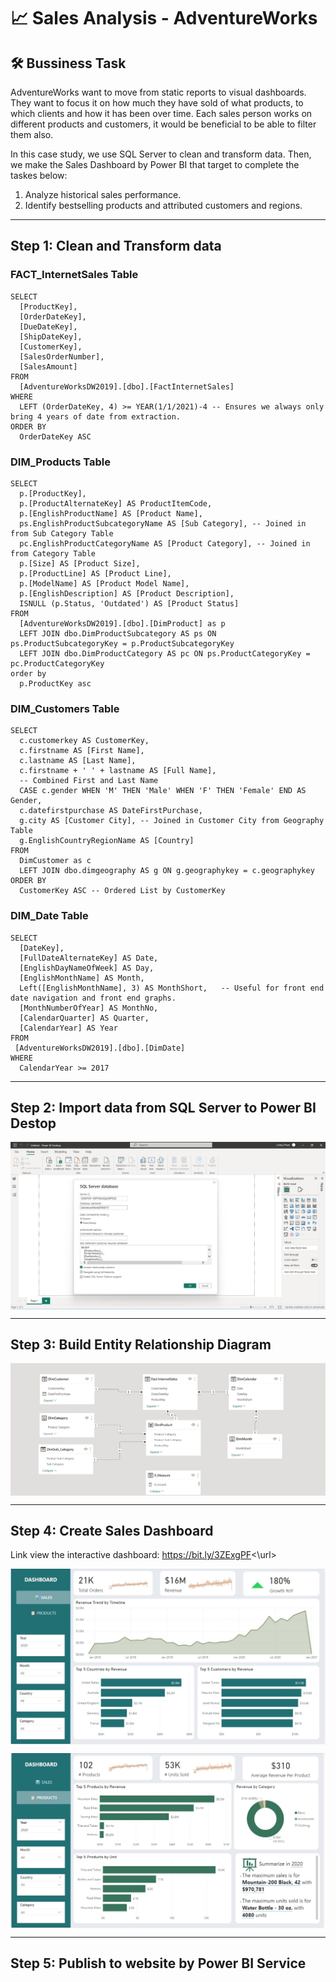 # 📈 Sales Analysis - AdventureWorks
## 🛠️ Bussiness Task

AdventureWorks want to move from static reports to visual dashboards. 
They want to focus it on how much they have sold of what products, to which clients and how it has been over time.
Each sales person works on different products and customers, it would be beneficial to be able to filter them also.

In this case study, we use SQL Server to clean and transform data. Then, we make the Sales Dashboard by Power BI that target to complete the taskes below:
  1. Analyze historical sales performance.
  2. Identify bestselling products and attributed customers and regions.

---
## Step 1: Clean and Transform data
### FACT_InternetSales Table

```TSQL
SELECT 
  [ProductKey], 
  [OrderDateKey], 
  [DueDateKey], 
  [ShipDateKey], 
  [CustomerKey], 
  [SalesOrderNumber],  
  [SalesAmount]
FROM 
  [AdventureWorksDW2019].[dbo].[FactInternetSales]
WHERE 
  LEFT (OrderDateKey, 4) >= YEAR(1/1/2021)-4 -- Ensures we always only bring 4 years of date from extraction.
ORDER BY
  OrderDateKey ASC
```
### DIM_Products Table

```TSQL
SELECT 
  p.[ProductKey], 
  p.[ProductAlternateKey] AS ProductItemCode,  
  p.[EnglishProductName] AS [Product Name], 
  ps.EnglishProductSubcategoryName AS [Sub Category], -- Joined in from Sub Category Table
  pc.EnglishProductCategoryName AS [Product Category], -- Joined in from Category Table
  p.[Size] AS [Product Size], 
  p.[ProductLine] AS [Product Line], 
  p.[ModelName] AS [Product Model Name], 
  p.[EnglishDescription] AS [Product Description], 
  ISNULL (p.Status, 'Outdated') AS [Product Status] 
FROM 
  [AdventureWorksDW2019].[dbo].[DimProduct] as p
  LEFT JOIN dbo.DimProductSubcategory AS ps ON ps.ProductSubcategoryKey = p.ProductSubcategoryKey 
  LEFT JOIN dbo.DimProductCategory AS pc ON ps.ProductCategoryKey = pc.ProductCategoryKey 
order by 
  p.ProductKey asc
```

### DIM_Customers Table

```TSQL
SELECT 
  c.customerkey AS CustomerKey, 
  c.firstname AS [First Name], 
  c.lastname AS [Last Name], 
  c.firstname + ' ' + lastname AS [Full Name], 
  -- Combined First and Last Name
  CASE c.gender WHEN 'M' THEN 'Male' WHEN 'F' THEN 'Female' END AS Gender,
  c.datefirstpurchase AS DateFirstPurchase, 
  g.city AS [Customer City], -- Joined in Customer City from Geography Table
  g.EnglishCountryRegionName AS [Country]
FROM 
  DimCustomer as c
  LEFT JOIN dbo.dimgeography AS g ON g.geographykey = c.geographykey 
ORDER BY 
  CustomerKey ASC -- Ordered List by CustomerKey
```
### DIM_Date Table

```TSQL
SELECT 
  [DateKey], 
  [FullDateAlternateKey] AS Date, 
  [EnglishDayNameOfWeek] AS Day, 
  [EnglishMonthName] AS Month, 
  Left([EnglishMonthName], 3) AS MonthShort,   -- Useful for front end date navigation and front end graphs.
  [MonthNumberOfYear] AS MonthNo, 
  [CalendarQuarter] AS Quarter, 
  [CalendarYear] AS Year 
FROM 
 [AdventureWorksDW2019].[dbo].[DimDate]
WHERE 
  CalendarYear >= 2017
 ```
---
## Step 2: Import data from SQL Server to Power BI Destop

<p align="center">
<img src="https://github.com/LotteyPham/Power-BI/blob/main/Sales%20Analysis%20-%20AdventureWork/Image/ImpData.jpg" align="center">

---
## Step 3: Build Entity Relationship Diagram

<p align="center">
<img src="https://github.com/LotteyPham/Power-BI/blob/main/Sales%20Analysis%20-%20AdventureWork/Image/EDR.png" align="center">

---
## Step 4: Create Sales Dashboard

Link view the interactive dashboard: <url>https://bit.ly/3ZExgPF<\url>

<p align="center">
<img src="https://github.com/LotteyPham/Power-BI/blob/main/Sales%20Analysis%20-%20AdventureWork/Image/SalesPage.jpg" align="center">

<p align="center">
<img src="https://github.com/LotteyPham/Power-BI/blob/main/Sales%20Analysis%20-%20AdventureWork/Image/ProductPage.jpg" align="center">

---
## Step 5: Publish to website by Power BI Service


